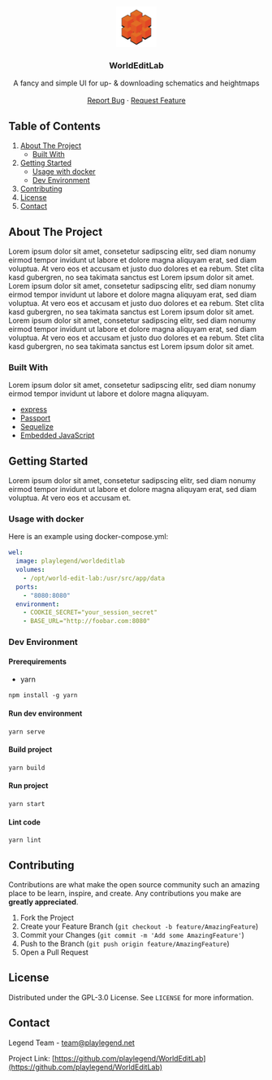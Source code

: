 <!-- PROJECT SHIELDS -->


<!-- PROJECT LOGO -->
<p align="center">
  <a href="https://github.com/playlegend/WorldEditLab">
    <img src="public/images/logo.png" alt="Logo" width="80" height="80">
  </a>

<h3 align="center">WorldEditLab</h3>
  <p align="center">
    A fancy and simple UI for up- & downloading schematics and heightmaps
    <br />
    <br />
    <a href="https://github.com/playlegend/WorldEditLab/issues">Report Bug</a>
    ·
    <a href="https://github.com/playlegend/WorldEditLab/issues">Request Feature</a>
  </p>
</p>

<!-- TABLE OF CONTENTS -->
## Table of Contents</summary>
<ol>
  <li>
    <a href="#about-the-project">About The Project</a>
    <ul>
      <li><a href="#built-with">Built With</a></li>
    </ul>
  </li>
  <li>
    <a href="#getting-started">Getting Started</a>
    <ul>
      <li><a href="#usage-with-docker">Usage with docker</a></li>
      <li><a href="#dev-environment">Dev Environment</a></li>
    </ul>
  </li>
  <li><a href="#contributing">Contributing</a></li> 
  <li><a href="#license">License</a></li>
  <li><a href="#contact">Contact</a></li>
</ol>

<!-- ABOUT THE PROJECT -->
## About The Project

Lorem ipsum dolor sit amet, consetetur sadipscing elitr, sed diam nonumy eirmod tempor invidunt ut labore et dolore magna aliquyam erat, sed diam voluptua. At vero eos et accusam et justo duo dolores et ea rebum. Stet clita kasd gubergren, no sea takimata sanctus est Lorem ipsum dolor sit amet. Lorem ipsum dolor sit amet, consetetur sadipscing elitr, sed diam nonumy eirmod tempor invidunt ut labore et dolore magna aliquyam erat, sed diam voluptua. At vero eos et accusam et justo duo dolores et ea rebum. Stet clita kasd gubergren, no sea takimata sanctus est Lorem ipsum dolor sit amet. Lorem ipsum dolor sit amet, consetetur sadipscing elitr, sed diam nonumy eirmod tempor invidunt ut labore et dolore magna aliquyam erat, sed diam voluptua. At vero eos et accusam et justo duo dolores et ea rebum. Stet clita kasd gubergren, no sea takimata sanctus est Lorem ipsum dolor sit amet.

### Built With

Lorem ipsum dolor sit amet, consetetur sadipscing elitr, sed diam nonumy eirmod tempor invidunt ut labore et dolore magna aliquyam.
* [express](https://www.npmjs.com/package/express)
* [Passport](https://www.npmjs.com/package/passport)
* [Sequelize](https://www.npmjs.com/package/sequelize)
* [Embedded JavaScript](https://www.npmjs.com/package/ejs)

<!-- GETTING STARTED -->
## Getting Started

Lorem ipsum dolor sit amet, consetetur sadipscing elitr, sed diam nonumy eirmod tempor invidunt ut labore et dolore magna aliquyam erat, sed diam voluptua. At vero eos et accusam et.

### Usage with docker

Here is an example using docker-compose.yml:
  ```yaml
  wel:
    image: playlegend/worldeditlab
    volumes:
      - /opt/world-edit-lab:/usr/src/app/data
    ports:
      - "8080:8080"
    environment:
      - COOKIE_SECRET="your_session_secret"
      - BASE_URL="http://foobar.com:8080"     
  ```

### Dev Environment 

#### Prerequirements

- yarn
```shell
npm install -g yarn
```

#### Run dev environment
```shell
yarn serve
```

#### Build project
```shell
yarn build
```

#### Run project
```shell
yarn start
```

#### Lint code
```shell
yarn lint
```

<!-- CONTRIBUTING -->
## Contributing

Contributions are what make the open source community such an amazing place to be learn, inspire, and create. Any contributions you make are **greatly appreciated**.

1. Fork the Project
2. Create your Feature Branch (`git checkout -b feature/AmazingFeature`)
3. Commit your Changes (`git commit -m 'Add some AmazingFeature'`)
4. Push to the Branch (`git push origin feature/AmazingFeature`)
5. Open a Pull Request

<!-- LICENSE -->
## License

Distributed under the GPL-3.0 License. See `LICENSE` for more information.

<!-- CONTACT -->
## Contact

Legend Team - team@playlegend.net

Project Link: [https://github.com/playlegend/WorldEditLab](https://github.com/playlegend/WorldEditLab)
